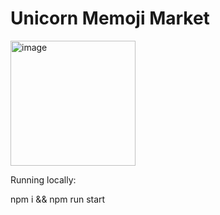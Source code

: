 # Unicorn Memoji Market


<img width="200" height="200" alt="image" src="https://github.com/user-attachments/assets/6f178f27-6f20-4a45-8df1-a52cee75ed53" />


Running locally:

npm i && npm run start

